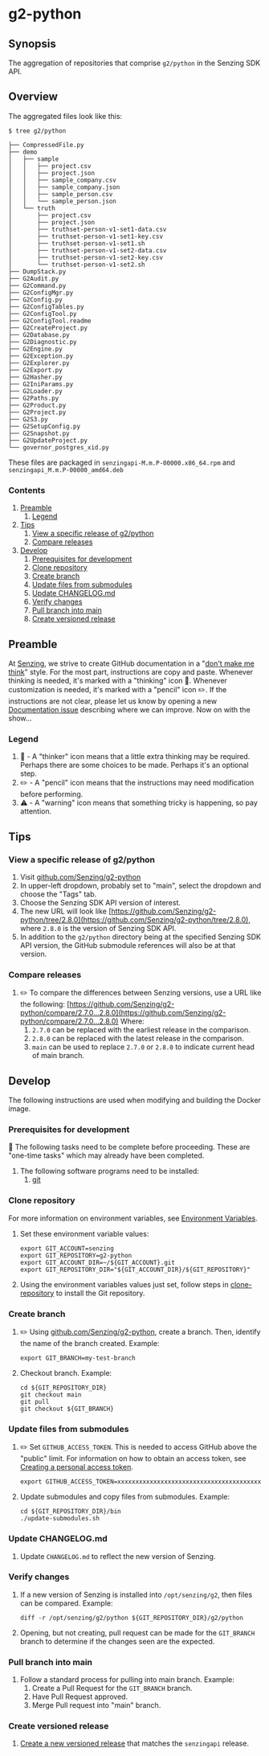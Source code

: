 # g2-python

## Synopsis

The aggregation of repositories that comprise `g2/python` in the Senzing SDK API.

## Overview

The aggregated files look like this:

```console
$ tree g2/python

├── CompressedFile.py
├── demo
│   ├── sample
│   │   ├── project.csv
│   │   ├── project.json
│   │   ├── sample_company.csv
│   │   ├── sample_company.json
│   │   ├── sample_person.csv
│   │   └── sample_person.json
│   └── truth
│       ├── project.csv
│       ├── project.json
│       ├── truthset-person-v1-set1-data.csv
│       ├── truthset-person-v1-set1-key.csv
│       ├── truthset-person-v1-set1.sh
│       ├── truthset-person-v1-set2-data.csv
│       ├── truthset-person-v1-set2-key.csv
│       └── truthset-person-v1-set2.sh
├── DumpStack.py
├── G2Audit.py
├── G2Command.py
├── G2ConfigMgr.py
├── G2Config.py
├── G2ConfigTables.py
├── G2ConfigTool.py
├── G2ConfigTool.readme
├── G2CreateProject.py
├── G2Database.py
├── G2Diagnostic.py
├── G2Engine.py
├── G2Exception.py
├── G2Explorer.py
├── G2Export.py
├── G2Hasher.py
├── G2IniParams.py
├── G2Loader.py
├── G2Paths.py
├── G2Product.py
├── G2Project.py
├── G2S3.py
├── G2SetupConfig.py
├── G2Snapshot.py
├── G2UpdateProject.py
└── governor_postgres_xid.py
```

These files are packaged in `senzingapi-M.m.P-00000.x86_64.rpm` and `senzingapi_M.m.P-00000_amd64.deb`

### Contents

1. [Preamble](#preamble)
    1. [Legend](#legend)
1. [Tips](#tips)
    1. [View a specific release of g2/python](#view-a-specific-release-of-g2python)
    1. [Compare releases](#compare-releases)
1. [Develop](#develop)
    1. [Prerequisites for development](#prerequisites-for-development)
    1. [Clone repository](#clone-repository)
    1. [Create branch](#create-branch)
    1. [Update files from submodules](#update-files-from-submodules)
    1. [Update CHANGELOG.md](#update-changelog.md)
    1. [Verify changes](#verify-changes)
    1. [Pull branch into main](#pull-branch-into-main)
    1. [Create versioned release](#crate-versioned-release)

## Preamble

At [Senzing](http://senzing.com),
we strive to create GitHub documentation in a
"[don't make me think](https://github.com/Senzing/knowledge-base/blob/main/WHATIS/dont-make-me-think.md)" style.
For the most part, instructions are copy and paste.
Whenever thinking is needed, it's marked with a "thinking" icon :thinking:.
Whenever customization is needed, it's marked with a "pencil" icon :pencil2:.
If the instructions are not clear, please let us know by opening a new
[Documentation issue](https://github.com/Senzing/template-python/issues/new?template=documentation_request.md)
describing where we can improve.   Now on with the show...

### Legend

1. :thinking: - A "thinker" icon means that a little extra thinking may be required.
   Perhaps there are some choices to be made.
   Perhaps it's an optional step.
1. :pencil2: - A "pencil" icon means that the instructions may need modification before performing.
1. :warning: - A "warning" icon means that something tricky is happening, so pay attention.

## Tips

### View a specific release of g2/python

1. Visit [github.com/Senzing/g2-python](https://github.com/Senzing/g2-python)
1. In upper-left dropdown, probably set to "main", select the dropdown and choose the "Tags" tab.
1. Choose the Senzing SDK API version of interest.
1. The new URL will look like [https://github.com/Senzing/g2-python/tree/2.8.0](https://github.com/Senzing/g2-python/tree/2.8.0),
   where `2.8.0` is the version of Senzing SDK API.
1. In addition to the `g2/python` directory being at the specified Senzing SDK API version,
   the GitHub submodule references will also be at that version.

### Compare releases

1. :pencil2: To compare the differences between Senzing versions, use a URL like the following:
   [https://github.com/Senzing/g2-python/compare/2.7.0...2.8.0](https://github.com/Senzing/g2-python/compare/2.7.0...2.8.0)
   Where:
    1. `2.7.0` can be replaced with the earliest release in the comparison.
    1. `2.8.0` can be replaced with the latest release  in the comparison.
    1. `main` can be used to replace `2.7.0` or `2.8.0` to indicate current head of main branch.

## Develop

The following instructions are used when modifying and building the Docker image.

### Prerequisites for development

:thinking: The following tasks need to be complete before proceeding.
These are "one-time tasks" which may already have been completed.

1. The following software programs need to be installed:
    1. [git](https://github.com/Senzing/knowledge-base/blob/main/HOWTO/install-git.md)

### Clone repository

For more information on environment variables,
see [Environment Variables](https://github.com/Senzing/knowledge-base/blob/main/lists/environment-variables.md).

1. Set these environment variable values:

    ```console
    export GIT_ACCOUNT=senzing
    export GIT_REPOSITORY=g2-python
    export GIT_ACCOUNT_DIR=~/${GIT_ACCOUNT}.git
    export GIT_REPOSITORY_DIR="${GIT_ACCOUNT_DIR}/${GIT_REPOSITORY}"
    ```

1. Using the environment variables values just set, follow steps in [clone-repository](https://github.com/Senzing/knowledge-base/blob/main/HOWTO/clone-repository.md) to install the Git repository.

### Create branch

1. :pencil2: Using [github.com/Senzing/g2-python](https://github.com/Senzing/g2-python), create a branch.
   Then, identify the name of the branch created.
   Example:

    ```console
    export GIT_BRANCH=my-test-branch
    ```

1. Checkout branch.
   Example:

    ```console
    cd ${GIT_REPOSITORY_DIR}
    git checkout main
    git pull
    git checkout ${GIT_BRANCH}
    ```

### Update files from submodules

1. :pencil2: Set `GITHUB_ACCESS_TOKEN`.
   This is needed to access GitHub above the "public" limit.
   For information on how to obtain an access token, see
   [Creating a personal access token](https://docs.github.com/en/github/authenticating-to-github/keeping-your-account-and-data-secure/creating-a-personal-access-token).

    ```console
    export GITHUB_ACCESS_TOKEN=xxxxxxxxxxxxxxxxxxxxxxxxxxxxxxxxxxxxxxxx
    ```

1. Update submodules and copy files from submodules.
   Example:

    ```console
    cd ${GIT_REPOSITORY_DIR}/bin
    ./update-submodules.sh
    ```

### Update CHANGELOG.md

1. Update `CHANGELOG.md` to reflect the new version of Senzing.

### Verify changes

1. If a new version of Senzing is installed into `/opt/senzing/g2`, then files can be compared.
   Example:

    ```console
    diff -r /opt/senzing/g2/python ${GIT_REPOSITORY_DIR}/g2/python
    ```

1. Opening, but not creating, pull request can be made for the `GIT_BRANCH` branch to determine
   if the changes seen are the expected.

### Pull branch into main

1. Follow a standard process for pulling into main branch.
   Example:
    1. Create a Pull Request for the `GIT_BRANCH` branch.
    1. Have Pull Request approved.
    1. Merge Pull request into "main" branch.

### Create versioned release

1. [Create a new versioned release](https://github.com/Senzing/g2-python/releases) that matches the `senzingapi` release.
